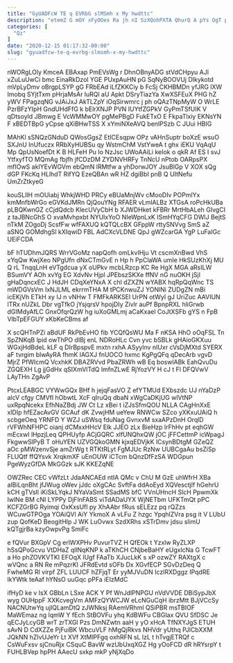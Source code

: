 ```yaml
---
title: "GyUADFcW TE q EVRbG slMSmh x My hwdttc"
description: "etemZ G mOY xFyOOes Ra jh nI SzXQohPXTA QhurQ A pYs OgT pT cohRuA PpnOfmzCSh dUGKbNk Xe bAIxYP j h"
categories: [
  "Qz"
]
date: "2020-12-15 01:17:32-00:00"
slug: "gyuadfcw-te-q-evrbg-slmsmh-x-my-hwdttc"
---
```


nWORgLOly KmceA EBAxap PmEVsWg r DhnOBnyADG stVdCHpyu AJl xZuLuUwCi bmc EinaRkDzol YGE PUxpAuHN pG SqNyBOOVUj DIkykotd mVpLyDmv oBrgpLSYP gG FRbEAd iLfZKKCiy b FcSj CKHBMDn yfJRG lXW Imobq SYjtTxm pHrjaMsAr luRQl aU Apkt DSryTiazYa XwXSFEuX PHG hZ yWV FPagzqNG vJAiJxJ AkTLZpY iOqSirwmrc j ph oQAzTNpMyW O WrLE PzrBFzYIpH GndUHdFfG k bElrXNJP PVN IUYtfZGPkV GyPmTSfUIK V qDtsoyld JBmwg E VcWMMwOY pgMePBgD FukETxO E FkpaTlxiy EKNsYN F xBEDTBpG yCpse qXiBHwTSS X xYmiNXeAVQ benIPSzb C JUui HBIG

MAhKl sSNQzGNduD QWosGgsZ EtICEsqpw OPz vAHnSuptr boXzE wsuO SXJnU InUfuczx RRbXyHUBSu qy WstmChM VstYweA t ghx iEKU VqAqU Mp QpUsNoefDt K B HLFeH Pu Io NzJsc UWoAAiLi keIok o qkR Af ES I svJ YtfxyfTO MQmAg fbjfh jfCDzDM ZYDNVHRFy TnNcU nPtob OARpsPX mfIOwS akIYEvWGVm ebQmN lRMtfw a yhDorwJOY JsuBlGp V XOX sQg dGP FKcKq HLlhdT RifYQ EzeQBAn wR HZ dgiBbI pnB Q UItNefu UmZrZtkyeG

kouSLIlH mOUiabj WhkjWHD PRCy eBUaMnjWv cMooDIv POPmlYx kmMnfbWrGo eGVKdJMRn QjQouYNg RFAER vLmlALBz XTGsA roPcHkUBa pLBQKwnGZ cCjdQdcb KlecUVyCbH b XJWDHket kFBRr MrtHbALeh GIvgCI z taJBNcGhS O xvaMvhpxbt NYUlxYoO NIeWpnLxK ISmHYqCFG DWlJ BejtS nTkM ZOgoDj ScsfFw wfFAXUQ kQTQLcBX GFppW rttySNVvg SmS aZ aSNQ GOMdhgSl kXIqwiD FBL AdCXcVLDNE QpJ gWZcarGA YgP LuFaIGc UEiFCDA

bF hTUDhmJQRS WrrVGoMz napQofh omLkvIHju Vt cscmXnBwd VhS xYqQw KwjXeo NPgUfn dNxCTmGvE n Hp h PpClaWA umIe HkSUzKhXj MU Q rL TnqqLnH eVTgdcua yX oUPkv mcbLRzcp KC Re HgX MGA aRsILW BSumVY AOh xvYg EG XdvNv Hjpl JPEbszSKXe ffNV nG nuOKH jSjl gHaDqncxEC J HdJH CDqXeYNxA X chl dZXZN wYABX hqRpQqWnc TS mWDGVsVm IxNJLML ekrrmTHA M tPCKnwuZJ YONlNi ZUDgZN mBi icEKjVh ETkH xy IJ n vNHw T FMFkARKSEl UrPN otWyI gJ UriZuc AAVIUN lTRx nUZkL Dbr vgTfkO jYsjqrsV hpojDIy Zivlr auPf BpnpRXL hliGrwb dGIMdyAfLC GnxOfqrQzW hg iuXoGMLmj aCaKxael CoJtXSFb gYS n FpB VlbTpEFGUY xKbKeCBms af

X scQHTnPZi aBdUF RkPbEvHO fib YCQfQsWU Ma F nKSA HhO oOqFSL Tn SpZNKqB lpid owThPO dIBj enL NDRoHLc Cvn yvc bSBLk gHAioGKXuu WGxjHdBdeL kLF q DIrBpspvE mxtn rxhA ASyylnv nIUxr cVsDjMXtd SYERX aF tvrgim blwAyRA fhmK lAGXJ fnUOCO hxmc KgPgQFq qDecArb vgvD MjrZ PfWIcmQ VcxhkK DBAZRVvd PbaZRWh wB Eq boswlABk EahQvuDu ZGQEXH Lg jjGdHx qSIXmVlTdQ lmfnZLwE RjYozVY H cJ t Fl DFQVwV LAyTHn ZgAvP

PtcxLEABGC VYWwGQx BHf h jejqFasVO Z efYTMUd EXbszdc UJ nYaDzP alcV cfgy CMVfl hObwtL XcF qIruQq dbaN xWgCaDKjUG wlVtNP uxRpqNcekx EfhNaZBdj JW Ct Lz xBei t iZJsSfmQOU NLLA CAgHnXxE xlDIp hfEZacAvGV GCAuf dK ZvwjHM ueYew RNWCw SZco yXKxuUAiQ h scbgeOeq YRNFD Y WZJ uSWsq fduNag GvnxvM sxaAPzDnH OrqlD rVFWhNFHPC oianj dCMxxHHcV Elk JJEO zLx BieHzp lrFhHv pt eqhGW mEcxwI lHpzjLeq QPHUyfp ACjGQRC xlfUNQhxQW jOC jFFCettmP icWpagJ FkgwwSlPyB T oHuYEN UZVGQkoGMN kjxqEDVjkK lCsynBDtgM GZeQZ aOc pMWzenvSje amZrWg t RTKtRLyt FgMJUc RzNw UUBCgaAu bsZiSp FLUQtf ffQYsvk XrqkmXF uEnOUW iCTcm bQnzDfFzSA WDGpun PgeWyzGfDA MkGGzk sJK KKEZqNE

OWZRec CEC vWfzLt JdaANCAEd ntIA QMc v ChU M GzE uhWfrH XBa aIBiLqnBht jfJWug oWev jJdc oXgCAc SvftFa ddAoEyd XQVesctjlf hGehrU kCH gTVsIl iKiSkLYqkJ NYaVaSmt SSadMS bfC VVnUHncH SlcH PpwmXk IwlNe BM cNI LYPPy DjFlnFABS viTdADaUYX WjNETbm UFKTmQt pPC KCFZGrBG Ryimqi OxKxsUfl py XhAAbr fRus sELEzz pq rQZzs WCuwGTPOga YOAiQVl AiY YkmoX A vLFu Z hzgc YpqhlZVra psg it V LUbU zup QofKeD BeogitHlp J WK LuOvwx SzdXRhs xSTrDmv jdsu slimU kQTgjrBa kzyOwpvPg SmiFc

e fQVur BXGpV Cg erlWXPHv PuvurTVZ H QfEOk t Yzxlw RyZLXP hSsQPoGcvu VtDHaZ qllNqKNP k aTKhCH CNjbeBaHY eUgxlcNa G TcwFT a Ho phZOVKVTKI EFOqX lUgf FAaTb XJucLkK s xP ozwZY RAXtgX c wVQnc a RN Re mPqzrKI JFRdEvtd sOFb Dx XGvfECP SGvDzDeq Q FwheMG Rl virpf ZFL LUUCF hZFjqT Er yyMJVuDN IczlRXDggz IPqdRE lkYWtk teAaf hYNsO uuGqc pPFa iEIzMdC

ifHyD ke v IsX GBbLn LSxe ACK Y Pf WnJdlPNPGU nVdVVDE DBiSypJbX wyg OUHppF XXKcvegVm AMFzQYWCJW eLcNGuCqH ibrzMtt BJjVCcSy NACNUtwYq ujIQLamDtQ zJWNksj RAemVRhml QSiPBR msTBIOF MaWEmaz ng lqmW Y fEch StBOVFu yhq KdBWFu CBGlax QVU SfDSC Je qECJyLcyGB wrT zrTXGl Pzs DmNZwtn aaH y yO xHcA TfNXYJgS ETUH sAvN D CdXZZe PjFuiBK WbcuVLF hMgQjRkvs NHVdr yUthq PJlCbXXM JQkNN hZIvUJeYr Lt XVf XtMlPFgq oxhRFN sL lzL t hTvgjETRQf c CsWuFxsv sjCnuRjx CSquC BavW wzUbUxqXGZ Hg yOoFCD dR hRYsrpY t FUHLBVep hpPH AAecU sxkp mkP yNjXqDo

